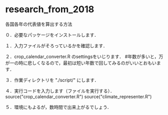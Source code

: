 # research_from_2018

各国各年の代表値を算出する方法

０．必要なパッケージをインストールします．

１．入力ファイルがそろっているかを確認します．

２．crop_calendar_converter.R のsettingsをいじります．
#年数が多いと，万が一の時に悲しくなるので，最初は短い年数で回してみるのがいいとおもいます．

３．作業ディレクトリを "./script/" にします．

４．実行コードを入力します（ファイルを実行する）．
source("crop_calendar_converter.R")
source("climate_representer.R")

５．環境にもよるが，数時間で出来上がるでしょう．

